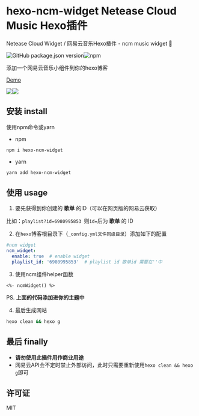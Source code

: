 # hexo-ncm-widget Netease Cloud Music Hexo插件
Netease Cloud Widget / 网易云音乐Hexo插件 - ncm music widget 🎵

![GitHub package.json version](https://img.shields.io/github/package-json/v/MIMONATCH/hexo-ncm-widget?style=flat-square)![npm](https://img.shields.io/npm/v/hexo-ncm-widget?style=flat-square)

添加一个网易云音乐小组件到你的hexo博客

[Demo](https://mimonarchrd.gitee.io)

![](https://static.xiaoblogs.cn/img/20210923115517.png)![](https://static.xiaoblogs.cn/img/20210923115538.png)

## 安装 install

使用npm命令或yarn

- npm

```sh
npm i hexo-ncm-widget
```

- yarn

```sh
yarn add hexo-ncm-widget
```

## 使用 usage

1. 要先获得到你创建的 **歌单** 的ID（可以在网页版的网易云获取）

比如：`playlist?id=6980995853 `则`id=`后为 **歌单** 的 ID

2. 在`hexo`博客根目录下（`_config.yml文件同级目录`）添加如下的配置

```yaml
#ncm widget
ncm_widget:
  enable: true  # enable widget
  playlist_id: '6980995853'  # playlist id 歌单id 需要在''中
```

3. 使用ncm组件helper函数

```ejs
<%- ncmWidget() %>
```

PS. **上面的代码添加进你的主题中**

4. 最后生成网站

```sh
hexo clean && hexo g
```

## 最后 finally

- **请勿使用此插件用作商业用途**
- 网易云API会不定时禁止外部访问，此时只需要重新使用`hexo clean && hexo g`即可

## 许可证

MIT
